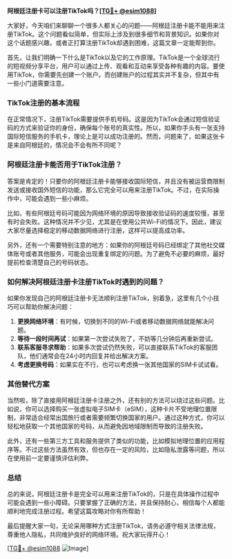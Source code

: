**阿根廷注册卡可以注册TikTok吗？[[TG💪+ @esim1088](https://t.me/s/esim1088)]**

大家好，今天咱们来聊聊一个很多人都关心的问题——阿根廷注册卡能不能用来注册TikTok。这个问题看似简单，但实际上涉及到很多细节和背景知识。如果你对这个话题感兴趣，或者正打算注册TikTok却遇到困难，这篇文章一定能帮到你。

首先，让我们明确一下什么是TikTok以及它的工作原理。TikTok是一个全球流行的短视频分享平台，用户可以通过上传、观看和互动来享受各种有趣的内容。要使用TikTok，你需要先创建一个账户。而创建账户的过程其实并不复杂，但其中有一些小门道需要注意。

### TikTok注册的基本流程

在正常情况下，注册TikTok需要提供手机号码。这是因为TikTok会通过短信验证码的方式来验证你的身份，确保每个账号的真实性。所以，如果你手头有一张支持国际短信服务的手机卡，理论上是可以成功注册的。然而，问题来了，如果这张卡是来自阿根廷的，情况会不会有所不同呢？

### 阿根廷注册卡能否用于TikTok注册？

答案是肯定的！只要你的阿根廷注册卡能够接收国际短信，并且没有被运营商限制发送或接收国外短信的功能，那么它完全可以用来注册TikTok。不过，在实际操作中，可能会遇到一些小麻烦。

比如，有些阿根廷号码可能因为网络环境的原因导致接收验证码的速度较慢，甚至有时会失败。这种情况并不少见，尤其是在使用公共Wi-Fi的情况下。因此，建议大家尽量选择稳定的移动数据网络进行注册，这样可以提高成功率。

另外，还有一个需要特别注意的地方：如果你的阿根廷号码已经绑定了其他社交媒体账号或者其他服务，可能会出现重复绑定的问题。为了避免不必要的麻烦，最好提前检查清楚自己的号码状态。

### 如何解决阿根廷注册卡注册TikTok时遇到的问题？

如果你发现自己的阿根廷注册卡无法顺利注册TikTok，别着急，这里有几个小技巧可以帮助你解决问题：

1. **更换网络环境**：有时候，切换到不同的Wi-Fi或者移动数据网络就能解决问题。
2. **等待一段时间再试**：如果第一次尝试失败了，不妨等几分钟后再重新尝试。
3. **联系客服寻求帮助**：如果多次尝试仍然失败，可以直接联系TikTok的客服团队，他们通常会在24小时内回复并给出解决方案。
4. **考虑更换号码**：如果实在不行，也可以考虑换一张其他国家的SIM卡试试看。

### 其他替代方案

当然啦，除了直接用阿根廷注册卡注册之外，还有别的方法可以绕过这些问题。比如说，你可以选择购买一张虚拟电子SIM卡（eSIM），这种卡片不受地理位置限制，非常适合经常出国旅行或者需要频繁切换国家的用户。通过这种方式，你可以轻松地获取一个其他国家的号码，从而避免因地域限制而导致的注册失败。

此外，还有一些第三方工具和服务提供了类似的功能，比如模拟地理位置的应用程序等。不过这些方法虽然有效，但也存在一定的风险，比如隐私泄露等问题，所以在使用前一定要谨慎评估利弊。

### 总结

总的来说，阿根廷注册卡是完全可以用来注册TikTok的，只是在具体操作过程中可能会遇到一些小障碍。只要掌握了正确的方法，并且保持耐心，相信每个人都能顺利地完成注册过程。希望这篇攻略对你有所帮助！

最后提醒大家一句，无论采用哪种方式注册TikTok，请务必遵守相关法律法规，尊重他人隐私，共同维护良好的网络环境。祝大家玩得开心！

[[TG💪+ @esim1088](https://t.me/s/esim1088) ![Image](https://i.postimg.cc/4NQfJmqS/Snipaste-2025-05-13-00-14-12.png)]
